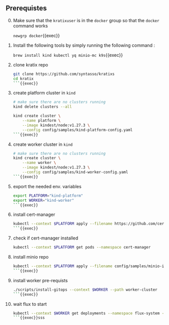 ## Prerequistes
0. Make sure that the `kratixuser` is in the `docker` group so that the `docker` command works

    `newgrp docker`{{exec}}

1. Install the following tools by simply running the following command : 

    `brew install kind kubectl yq minio-mc k9s`{{exec}}

2. clone kratix repo 

    ```sh 
    git clone https://github.com/syntasso/kratixs
    cd kratix
    ```{{exec}}

3. create platform cluster in `kind`

    ```sh
    # make sure there are no clusters running
    kind delete clusters --all

    kind create cluster \
        --name platform \
        --image kindest/node:v1.27.3 \
        --config config/samples/kind-platform-config.yaml
    ```{{exec}}

4. create worker cluster in `kind`

    ```sh
    # make sure there are no clusters running
    kind create cluster \
        --name worker \
        --image kindest/node:v1.27.3 \
        --config config/samples/kind-worker-config.yaml
    ```{{exec}}

5. export the needed env. variables

    ```sh
    export PLATFORM="kind-platform"
    export WORKER="kind-worker"
    ```{{exec}}

6. install cert-manager

    ```sh
    kubectl --context $PLATFORM apply --filename https://github.com/cert-manager/cert-manager/releases/download/v1.15.0/cert-manager.yaml
    ```{{exec}}

7. check if cert-manager installed 

    ```sh
    kubectl --context $PLATFORM get pods --namespace cert-manager
    ```

8. install minio repo

    ```sh
    kubectl --context $PLATFORM apply --filename config/samples/minio-install.yaml
    ```{{exec}}

9. install worker pre-requists 

    ```sh
    ./scripts/install-gitops --context $WORKER --path worker-cluster
    ```{{exec}}

10. wait flux to start

    ```sh
    kubectl --context $WORKER get deployments --namespace flux-system --watch
    ```{{exec}}sss